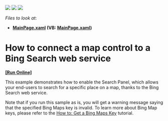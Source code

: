 <!-- default badges list -->
![](https://img.shields.io/endpoint?url=https://codecentral.devexpress.com/api/v1/VersionRange/128570857/14.2.5%2B)
[![](https://img.shields.io/badge/Open_in_DevExpress_Support_Center-FF7200?style=flat-square&logo=DevExpress&logoColor=white)](https://supportcenter.devexpress.com/ticket/details/E4198)
[![](https://img.shields.io/badge/📖_How_to_use_DevExpress_Examples-e9f6fc?style=flat-square)](https://docs.devexpress.com/GeneralInformation/403183)
<!-- default badges end -->
<!-- default file list -->
*Files to look at*:

* **[MainPage.xaml](./CS/DXMap_SearchProvider/MainPage.xaml) (VB: [MainPage.xaml](./VB/DXMap_SearchProvider/MainPage.xaml))**
<!-- default file list end -->
# How to connect a map control to a Bing Search web service
<!-- run online -->
**[[Run Online]](https://codecentral.devexpress.com/e4198)**
<!-- run online end -->


<p>This example demonstrates how to enable the Search Panel, which allows your end-users to search for a specific place on a map, thanks to the Bing Search web service.<br />
</p><p>Note that if you run this sample as is, you will get a warning message saying that the specified Bing Maps key is invalid. To learn more about Bing Map keys, please refer to the  <a href="http://help.devexpress.com/#Silverlight/CustomDocument5975"><u>How to: Get a Bing Maps Key</u></a> tutorial.</p><br />


<br/>


